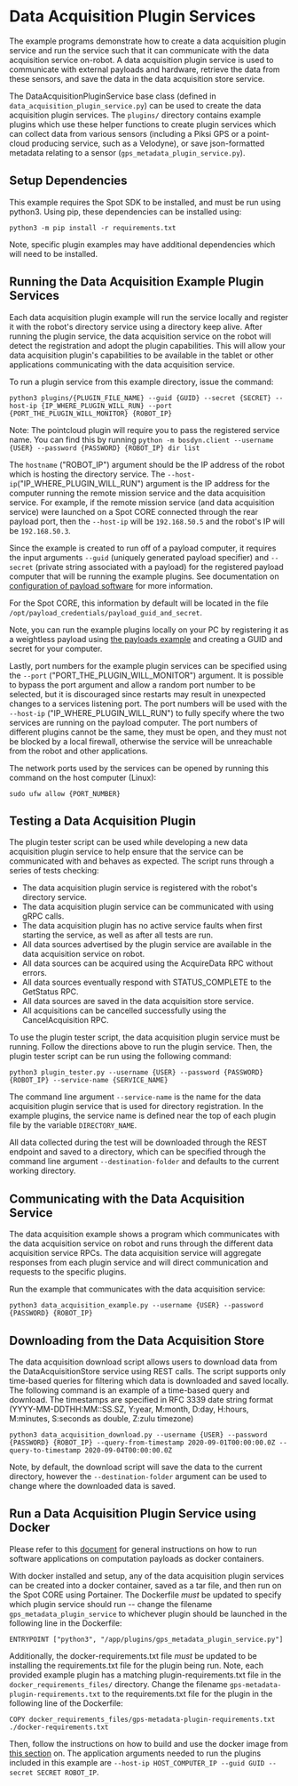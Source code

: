 <!--
Copyright (c) 2020 Boston Dynamics, Inc.  All rights reserved.

Downloading, reproducing, distributing or otherwise using the SDK Software
is subject to the terms and conditions of the Boston Dynamics Software
Development Kit License (20191101-BDSDK-SL).
-->

# Data Acquisition Plugin Services

The example programs demonstrate how to create a data acquisition plugin service and run the service such that it can communicate with the data acquisition service on-robot. A data acquisition plugin service is used to communicate with external payloads and hardware, retrieve the data from these sensors, and save the data in the data acquisition store service.

The DataAcquisitionPluginService base class (defined in `data_acquisition_plugin_service.py`) can be used to create the data acquisition plugin services. The `plugins/` directory contains example plugins which use these helper functions to create plugin services which can collect data from various sensors (including a Piksi GPS or a point-cloud producing service, such as a Velodyne), or save json-formatted metadata relating to a sensor (`gps_metadata_plugin_service.py`).

## Setup Dependencies
This example requires the Spot SDK to be installed, and must be run using python3. Using pip, these dependencies can be installed using:

```
python3 -m pip install -r requirements.txt
```

Note, specific plugin examples may have additional dependencies which will need to be installed.

## Running the Data Acquisition Example Plugin Services

Each data acquisition plugin example will run the service locally and register it with the robot's directory service using a directory keep alive. After running the plugin service, the data acquisition service on the robot will detect the registration and adopt the plugin capabilities. This will allow your data acquisition plugin's capabilities to be available in the tablet or other applications communicating with the data acquisition service.

To run a plugin service from this example directory, issue the command:

```
python3 plugins/{PLUGIN_FILE_NAME} --guid {GUID} --secret {SECRET} --host-ip {IP_WHERE_PLUGIN_WILL_RUN} --port {PORT_THE_PLUGIN_WILL_MONITOR} {ROBOT_IP}
```
Note: The pointcloud plugin will require you to pass the registered service name. You can find this by running `python -m bosdyn.client --username {USER} --password {PASSWORD} {ROBOT_IP} dir list`

The `hostname` ("ROBOT_IP") argument should be the IP address of the robot which is hosting the directory service. The `--host-ip`("IP_WHERE_PLUGIN_WILL_RUN") argument is the IP address for the computer running the remote mission service and the data acquisition service. For example, if the remote mission service (and data acquisition service) were launched on a Spot CORE connected through the rear payload port, then the `--host-ip` will be `192.168.50.5` and the robot's IP will be `192.168.50.3`.

Since the example is created to run off of a payload computer, it requires the input arguments `--guid` (uniquely generated payload specifier) and `--secret` (private string associated with a payload) for the registered payload computer that will be running the example plugins. See documentation on [configuration of payload software](../../../docs/payload/configuring_payload_software.md#Configuring-and-authorizing-payloads) for more information.

For the Spot CORE, this information by default will be located in the file `/opt/payload_credentials/payload_guid_and_secret`.

Note, you can run the example plugins locally on your PC by registering it as a weightless payload using [the payloads example](../payloads/README.md) and creating a GUID and secret for your computer.

Lastly, port numbers for the example plugin services can be specified using the `--port` ("PORT_THE_PLUGIN_WILL_MONITOR") argument. It is possible to bypass the port argument and allow a random port number to be selected, but it is discouraged since restarts may result in unexpected changes to a services listening port. The port numbers will be used with the `--host-ip` ("IP_WHERE_PLUGIN_WILL_RUN") to fully specify where the two services are running on the payload computer. The port numbers of different plugins cannot be the same, they must be open, and they must not be blocked by a local firewall, otherwise the service will be unreachable from the robot and other applications.

The network ports used by the services can be opened by running this command on the host computer (Linux):
```
sudo ufw allow {PORT_NUMBER}
```

## Testing a Data Acquisition Plugin

The plugin tester script can be used while developing a new data acquisition plugin service to help ensure that the service can be communicated with and behaves as expected. The script runs through a series of tests checking:
- The data acquisition plugin service is registered with the robot's directory service.
- The data acquisition plugin service can be communicated with using gRPC calls.
- The data acquisition plugin has no active service faults when first starting the service, as well as after all tests are run.
- All data sources advertised by the plugin service are available in the data acquisition service on robot.
- All data sources can be acquired using the AcquireData RPC without errors.
- All data sources eventually respond with STATUS_COMPLETE to the GetStatus RPC.
- All data sources are saved in the data acquisition store service.
- All acquisitions can be cancelled successfully using the CancelAcquisition RPC.

To use the plugin tester script, the data acquisition plugin service must be running. Follow the directions above to run the plugin service. Then, the plugin tester script can be run using the following command:
```
python3 plugin_tester.py --username {USER} --password {PASSWORD} {ROBOT_IP} --service-name {SERVICE_NAME}
```

The command line argument `--service-name` is the name for the data acquisition plugin service that is used for directory registration. In the example plugins, the service name is defined near the top of each plugin file by the variable `DIRECTORY_NAME`.

All data collected during the test will be downloaded through the REST endpoint and saved to a directory, which can be specified through the command line argument `--destination-folder` and defaults to the current working directory.

## Communicating with the Data Acquisition Service

The data acquisition example shows a program which communicates with the data acquisition service on robot and runs through the different data acquisition service RPCs. The data acquisition service will aggregate responses from each plugin service and will direct communication and requests to the specific plugins.

Run the example that communicates with the data acquisition service:
```
python3 data_acquisition_example.py --username {USER} --password {PASSWORD} {ROBOT_IP}
```

## Downloading from the Data Acquisition Store

The data acquisition download script allows users to download data from the DataAcquisitionStore service using REST calls. The script supports only time-based queries for filtering which data is downloaded and saved locally. The following command is an example of a time-based query and download. The timestamps are specified in RFC 3339 date string format (YYYY-MM-DDTHH:MM::SS.SZ, Y:year, M:month, D:day, H:hours, M:minutes, S:seconds as double, Z:zulu timezone)
```
python3 data_acquisition_download.py --username {USER} --password {PASSWORD} {ROBOT_IP} --query-from-timestamp 2020-09-01T00:00:00.0Z --query-to-timestamp 2020-09-04T00:00:00.0Z
```

Note, by default, the download script will save the data to the current directory, however the `--destination-folder` argument can be used to change where the downloaded data is saved.

## Run a Data Acquisition Plugin Service using Docker
Please refer to this [document](../../../docs/payload/docker_containers.md) for general instructions on how to run software applications on computation payloads as docker containers.

With docker installed and setup, any of the data acquisition plugin services can be created into a docker container, saved as a tar file, and then run on the Spot CORE using Portainer. The Dockerfile *must* be updated to specify which plugin service should run -- change the filename `gps_metadata_plugin_service` to whichever plugin should be launched in the following line in the Dockerfile:

```
ENTRYPOINT ["python3", "/app/plugins/gps_metadata_plugin_service.py"]
```

Additionally, the docker-requirements.txt file *must* be updated to be installing the requirements.txt file for the plugin being run. Note, each provided example plugin has a matching plugin-requirements.txt file in the `docker_requirements_files/` directory. Change the filename `gps-metadata-plugin-requirements.txt` to the requirements.txt file for the plugin in the following line of the Dockerfile:

```
COPY docker_requirements_files/gps-metadata-plugin-requirements.txt ./docker-requirements.txt
```

Then, follow the instructions on how to build and use the docker image from [this section](../../../docs/payload/docker_containers.md#build-docker-images) on. The application arguments needed to run the plugins included in this example are `--host-ip HOST_COMPUTER_IP --guid GUID --secret SECRET ROBOT_IP`.